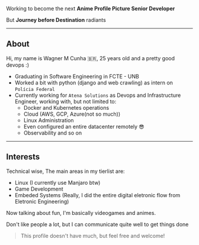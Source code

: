 Working to become the next **Anime Profile Picture Senior Developer**

But **Journey before Destination** radiants

---

## About

Hi, my name is Wagner M Cunha 🇧🇷, 25 years old and a pretty good devops :)

- Graduating in Software Engineering in FCTE - UNB
- Worked a bit with python (django and web crawling) as intern on `Polícia Federal`
- Currently working for `Atena Solutions` as Devops and Infrastructure Engineer, working with, but not limited to:
  - Docker and Kubernetes operations
  - Cloud (AWS, GCP, Azure(not so much))
  - Linux Administration
  - Even configured an entire datacenter remotely 😎
  - Observability and so on

---

## Interests

Technical wise, The main areas in my tierlist are:

- Linux (I currently use Manjaro btw)
- Game Development
- Embeded Systems (Really, I did the entire digital eletronic flow from Eletronic Engineering)

Now talking about fun, I'm basically videogames and animes.

Don't like people a lot, but I can communicate quite well to get things done

> This profile doesn't have much, but feel free and welcome!
